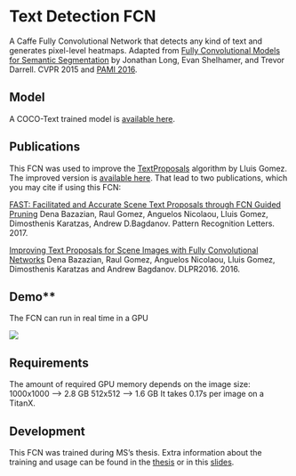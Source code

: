 
# Text Detection FCN
A Caffe Fully Convolutional Network that detects any kind of text and generates pixel-level heatmaps. 
Adapted from [Fully Convolutional Models for Semantic Segmentation](https://github.com/shelhamer/fcn.berkeleyvision.org) by Jonathan Long, Evan Shelhamer, and Trevor Darrell. CVPR 2015 and [PAMI 2016](https://people.eecs.berkeley.edu/~jonlong/long_shelhamer_fcn.pdf).

## Model
A COCO-Text trained model is [available here](https://drive.google.com/file/d/0B-DM8FPBNpG6QVRLSFBNQ1dLalU/view?usp=sharing).

## Publications
This FCN was used to improve the [TextProposals](https://github.com/lluisgomez/TextProposals) algorithm by Lluis Gomez. The improved version is [available here](https://github.com/gombru/TextProposalsInitialSuppression). That lead to two publications, which you may cite if using this FCN:

[FAST: Facilitated and Accurate Scene Text Proposals through FCN Guided Pruning](http://www.sciencedirect.com/science/article/pii/S0167865517302982)
Dena Bazazian, Raul Gomez, Anguelos Nicolaou, Lluis Gomez, Dimosthenis Karatzas, Andrew D.Bagdanov. Pattern Recognition Letters. 2017.

[Improving Text Proposals for Scene Images with Fully Convolutional Networks](https://arxiv.org/abs/1702.05089)
Dena Bazazian, Raul Gomez, Anguelos Nicolaou, Lluis Gomez, Dimosthenis Karatzas and Andrew Bagdanov. DLPR2016. 2016.

## Demo**
The FCN can run in real time in a GPU

![](fcn_demo.gif)

## Requirements
The amount of required GPU memory depends on the image size:
1000x1000 --> 2.8 GB
512x512 --> 1.6 GB
It takes 0.17s per image on a TitanX.


## Development
This FCN was trained during MS’s thesis. Extra information about the training and usage can be found in the [thesis](https://drive.google.com/file/d/0B-DM8FPBNpG6QXdQN3JaY3pBMFU/view) or in this [slides](https://docs.google.com/presentation/d/1mu7wdI4DUGxHuF_bshniV8mMWiXrQmoB18nfcIBU-as/edit?usp=sharing).

